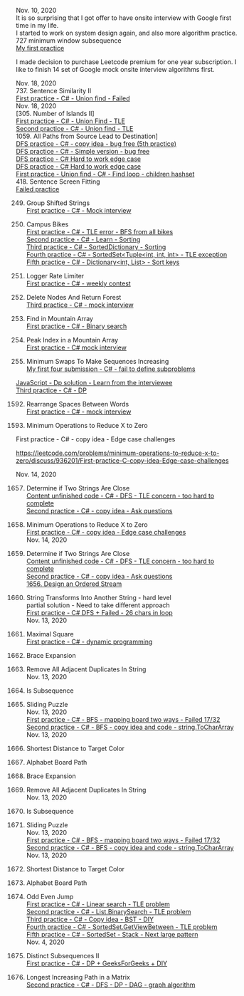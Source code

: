 Nov. 10, 2020<br>
It is so surprising that I got offer to have onsite interview with Google first time in my life. <br>
I started to work on system design again, and also more algorithm practice.<br> 
727 minimum window subsequence <br>
[My first practice](https://github.com/jianminchen/Leetcode_Julia/blob/master/Practice%20history/2020%20November%20Google%20onsite/algorithms/727%20minimum%20subsequence.cs)<br>

I made decision to purchase Leetcode premium for one year subscription. I like to finish 14 set of Google mock onsite interview algorithms first. <br>

Nov. 18, 2020<br>
737. Sentence Similarity II<br>
[First practice - C# - Union find - Failed](https://leetcode.com/problems/sentence-similarity-ii/discuss/941261/First-practice-C-Union-find-Failed)<br>
Nov. 18, 2020 <br>
[305. Number of Islands II]<br>
[First practice - C# - Union Find - TLE](https://leetcode.com/problems/number-of-islands-ii/discuss/940996/First-practice-C-Union-Find-TLE)<br>
[Second practice - C# - Union find - TLE](https://leetcode.com/problems/number-of-islands-ii/discuss/941060/Second-practice-C-Union-find-TLE)<br>
1059. All Paths from Source Lead to Destination]<br>
[DFS practice - C# - copy idea - bug free  (5th practice)](https://leetcode.com/problems/all-paths-from-source-lead-to-destination/discuss/940761/DFS-practice-C-copy-idea-bug-free)<br>
[DFS practice - C# - Simple version - bug free](https://leetcode.com/problems/all-paths-from-source-lead-to-destination/discuss/940760/DFS-practice-C-Simple-version-bug-free)<br>
[DFS practice - C# Hard to work edge case](https://leetcode.com/problems/all-paths-from-source-lead-to-destination/discuss/940741/DFS-practice-C-Hard-to-work-edge-case)<br>
[DFS practice - C# Hard to work edge case](https://leetcode.com/problems/all-paths-from-source-lead-to-destination/discuss/940741/DFS-practice-C-Hard-to-work-edge-case)<br>
[First practice - Union find - C# - Find loop - children hashset](https://leetcode.com/problems/all-paths-from-source-lead-to-destination/discuss/940643/First-practice-Union-find-C-Find-loop-children-hashset)<br>
418. Sentence Screen Fitting<br>
[Failed practice](https://leetcode.com/problems/sentence-screen-fitting/discuss/941860/Failed-practice-C-Mock-interview)<br>

249. Group Shifted Strings<br>
[First practice - C# - Mock interview](https://leetcode.com/problems/group-shifted-strings/discuss/941871/First-practice-C-Mock-interview)<br>

1057. Campus Bikes<br>
[First practice - C# - TLE error - BFS from all bikes](https://leetcode.com/problems/campus-bikes/discuss/938826/First-practice-C-TLE-error-BFS-from-all-bikes)<br>
[Second practice - C# - Learn - Sorting](https://leetcode.com/problems/campus-bikes/discuss/939748/Second-practice-C-Learn-Sorting)<br>
[Third practice - C# - SortedDictionary - Sorting](https://leetcode.com/problems/campus-bikes/discuss/939838/Third-practice-C-SortedDictionary-Sorting)<br>
[Fourth practice - C# - SortedSet<Tuple<int, int, int> - TLE exception](https://leetcode.com/problems/campus-bikes/discuss/939853/Fourth-practice-C-SortedSetlessTuplelessint-int-intgreater-TLE-exception)<br>
[Fifth practice - C# - Dictionary<int, List<int>> - Sort keys](https://leetcode.com/problems/campus-bikes/discuss/939876/Fifth-practice-C-Dictionarylessint-Listlessintgreatergreater-Sort-keys)<br>
359. Logger Rate Limiter<br>
[First practice - C# - weekly contest](https://leetcode.com/problems/logger-rate-limiter/discuss/941878/First-practice-C-weekly-contest)<br>

1110. Delete Nodes And Return Forest<br>
[Third practice - C# - mock interview](https://leetcode.com/problems/delete-nodes-and-return-forest/discuss/941884/Third-practice-C-mock-interview)<br>
1095. Find in Mountain Array<br>
[First practice - C# - Binary search](https://leetcode.com/problems/find-in-mountain-array/discuss/941887/First-practice-C-Binary-search)<br>
852. Peak Index in a Mountain Array<br>
[First practice - C# mock interview](https://leetcode.com/problems/peak-index-in-a-mountain-array/discuss/941892/First-practice-C-mock-interview)<br>

801. Minimum Swaps To Make Sequences Increasing<br>
[My first four submission - C# - fail to define subproblems](https://leetcode.com/problems/minimum-swaps-to-make-sequences-increasing/discuss/937230/My-first-four-submission-C-fail-to-define-subproblems)<br>

[JavaScript - Dp solution - Learn from the interviewee](https://leetcode.com/problems/minimum-swaps-to-make-sequences-increasing/discuss/937529/JavaScript-Dp-solution-Learn-from-the-interviewee)<br>
[Third practice - C# - DP](https://leetcode.com/problems/minimum-swaps-to-make-sequences-increasing/discuss/937533/Third-practice-C-DP)<br>

1592. Rearrange Spaces Between Words<br>
[First practice - C# - mock interview](https://leetcode.com/problems/rearrange-spaces-between-words/discuss/941901/First-practice-C-mock-interview)<br>

1658. Minimum Operations to Reduce X to Zero


First practice - C# - copy idea - Edge case challenges

https://leetcode.com/problems/minimum-operations-to-reduce-x-to-zero/discuss/936201/First-practice-C-copy-idea-Edge-case-challenges


Nov. 14, 2020

1657. Determine if Two Strings Are Close<br>
[Content unfinished code - C# - DFS - TLE concern - too hard to complete](https://leetcode.com/problems/determine-if-two-strings-are-close/discuss/936091/Content-unfinished-code-C-DFS-TLE-concern-too-hard-to-complete)<br>
[Second practice - C# - copy idea - Ask questions](https://leetcode.com/problems/determine-if-two-strings-are-close/discuss/936127/Second-practice-C-copy-idea-Ask-questions)<br>

1658. Minimum Operations to Reduce X to Zero<br>
[First practice - C# - copy idea - Edge case challenges](https://leetcode.com/problems/minimum-operations-to-reduce-x-to-zero/discuss/936201/First-practice-C-copy-idea-Edge-case-challenges)<br>
Nov. 14, 2020<br>
1657. Determine if Two Strings Are Close<br>
[Content unfinished code - C# - DFS - TLE concern - too hard to complete](https://leetcode.com/problems/determine-if-two-strings-are-close/discuss/936091/Content-unfinished-code-C-DFS-TLE-concern-too-hard-to-complete)<br>
[Second practice - C# - copy idea - Ask questions](https://leetcode.com/problems/determine-if-two-strings-are-close/discuss/936127/Second-practice-C-copy-idea-Ask-questions)<br>
[1656. Design an Ordered Stream](https://leetcode.com/problems/design-an-ordered-stream/discuss/941911/First-practice-C-weekly-contest)<br>
1153. String Transforms Into Another String - hard level<br>
partial solution - Need to take different approach<br>
[First practice - C# DFS + Failed - 26 chars in loop](https://leetcode.com/problems/string-transforms-into-another-string/discuss/935070/First-practice-C-DFS-%2B-Failed-26-chars-in-loop)<br>
Nov. 13, 2020<br>
221. Maximal Square<br>
[First practice - C# - dynamic programming](https://leetcode.com/problems/maximal-square/discuss/941922/First-practice-C-dynamic-programming)<br>

1087. Brace Expansion<br>
1047. Remove All Adjacent Duplicates In String<br>
Nov. 13, 2020<br>
392. Is Subsequence<br>
773. Sliding Puzzle<br>
Nov. 13, 2020<br>
[First practice - C# - BFS - mapping board two ways - Failed 17/32](https://leetcode.com/problems/sliding-puzzle/discuss/934762/First-practice-C-BFS-mapping-board-two-ways-Failed-1732)<br>
[Second practice - C# - BFS - copy idea and code - string.ToCharArray](https://leetcode.com/problems/sliding-puzzle/discuss/934803/Second-practice-C-BFS-copy-idea-and-code-string.ToCharArray)<br>
Nov. 13, 2020<br>
1182. Shortest Distance to Target Color<br>
1138. Alphabet Board Path<br>
1087. Brace Expansion<br>
1047. Remove All Adjacent Duplicates In String<br>
Nov. 13, 2020<br>
392. Is Subsequence<br>
773. Sliding Puzzle<br>
Nov. 13, 2020<br>
[First practice - C# - BFS - mapping board two ways - Failed 17/32](https://leetcode.com/problems/sliding-puzzle/discuss/934762/First-practice-C-BFS-mapping-board-two-ways-Failed-1732)<br>
[Second practice - C# - BFS - copy idea and code - string.ToCharArray](https://leetcode.com/problems/sliding-puzzle/discuss/934803/Second-practice-C-BFS-copy-idea-and-code-string.ToCharArray)<br>
Nov. 13, 2020<br>
1182. Shortest Distance to Target Color<br>
1138. Alphabet Board Path<br>
975. Odd Even Jump<br>
[First practice - C# - Linear search - TLE problem](https://leetcode.com/problems/odd-even-jump/discuss/933616/First-practice-C-Linear-search-TLE-problem)<br>
[Second practice - C# - List.BinarySearch - TLE problem](https://leetcode.com/problems/odd-even-jump/discuss/933619/Second-practice-C-List.BinarySearch-TLE-problem)<br>
[Third practice - C# - Copy idea - BST - DIY](https://leetcode.com/problems/odd-even-jump/discuss/933660/Third-practice-C-Copy-idea-BST-DIY)<br>
[Fourth practice - C# - SortedSet.GetViewBetween - TLE problem](https://leetcode.com/problems/odd-even-jump/discuss/933715/Fourth-practice-C-SortedSet.GetViewBetween-TLE-problem)<br>
[Fifth practice - C# - SortedSet - Stack - Next large pattern](https://leetcode.com/problems/odd-even-jump/discuss/933901/Fifth-practice-C-SortedSet-Stack-Next-large-pattern)<br>
Nov. 4, 2020<br>
940. Distinct Subsequences II<br>
[First practice - C# - DP + GeeksForGeeks + DIY](https://leetcode.com/problems/distinct-subsequences-ii/discuss/923642/First-practice-C-DP-%2B-GeeksForGeeks-%2B-DIY)<br>

329. Longest Increasing Path in a Matrix<br>
[Second practice - C# - DFS - DP - DAG - graph algorithm](https://leetcode.com/problems/longest-increasing-path-in-a-matrix/discuss/946782/Second-practice-C-DFS-DP-DAG-graph-algorithm)<br>
